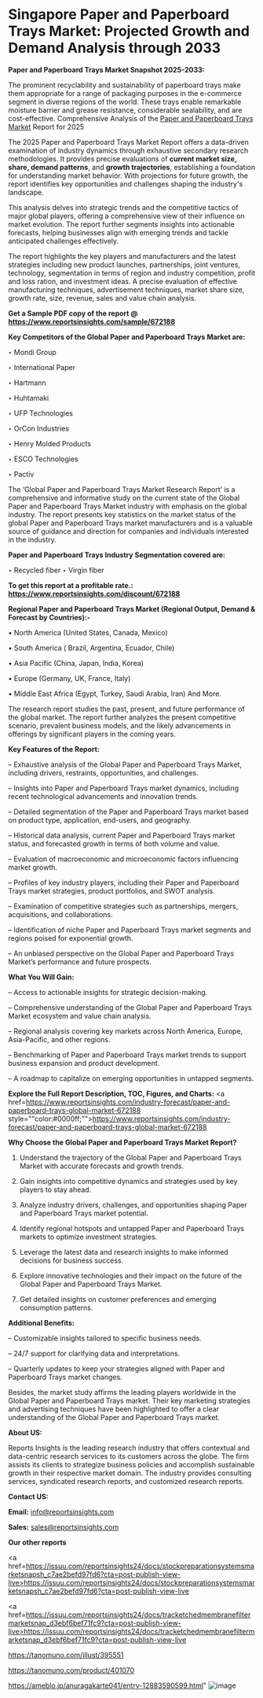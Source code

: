 # Singapore Paper and Paperboard Trays Market: Projected Growth and Demand Analysis through 2033

<strong>Paper and Paperboard Trays Market Snapshot 2025-2033:</strong>

The prominent recyclability and sustainability of paperboard trays make them appropriate for a range of packaging purposes in the e-commerce segment in diverse regions of the world. These trays enable remarkable moisture barrier and grease resistance, considerable sealability, and are cost-effective. Comprehensive Analysis of the <a href=https://www.reportsinsights.com/sample/672188>Paper and Paperboard Trays Market</a> Report for 2025

The 2025 Paper and Paperboard Trays Market Report offers a data-driven examination of industry dynamics through exhaustive secondary research methodologies. It provides precise evaluations of <strong>current market size, share, demand patterns</strong>, and <strong>growth trajectories</strong>, establishing a foundation for understanding market behavior. With projections for future growth, the report identifies key opportunities and challenges shaping the industry's landscape.

This analysis delves into strategic trends and the competitive tactics of major global players, offering a comprehensive view of their influence on market evolution. The report further segments insights into actionable forecasts, helping businesses align with emerging trends and tackle anticipated challenges effectively.

The report highlights the key players and manufacturers and the latest strategies including new product launches, partnerships, joint ventures, technology, segmentation in terms of region and industry competition, profit and loss ration, and investment ideas. A precise evaluation of effective manufacturing techniques, advertisement techniques, market share size, growth rate, size, revenue, sales and value chain analysis.

<strong>Get a Sample PDF copy of the report @ <a href=https://www.reportsinsights.com/sample/672188 style=color:#0000ff;>https://www.reportsinsights.com/sample/672188</a></strong>

<strong>Key Competitors of the Global Paper and Paperboard Trays Market are:</strong>

‣ Mondi Group

‣ International Paper

‣ Hartmann

‣ Huhtamaki

‣ UFP Technologies

‣ OrCon Industries

‣ Henry Molded Products

‣ ESCO Technologies

‣ Pactiv

The ‘Global Paper and Paperboard Trays Market Research Report’ is a comprehensive and informative study on the current state of the Global Paper and Paperboard Trays Market industry with emphasis on the global industry. The report presents key statistics on the market status of the global Paper and Paperboard Trays market manufacturers and is a valuable source of guidance and direction for companies and individuals interested in the industry.

<strong>Paper and Paperboard Trays Industry Segmentation covered are:</strong>

‣ Recycled fiber
‣ Virgin fiber

<strong>To get this report at a profitable rate.: <a href=https://www.reportsinsights.com/discount/672188 style=color:#0000ff;>https://www.reportsinsights.com/discount/672188</a></strong>

<strong>Regional Paper and Paperboard Trays Market (Regional Output, Demand &amp; Forecast by Countries):-</strong>

• North America (United States, Canada, Mexico)

• South America ( Brazil, Argentina, Ecuador, Chile)

• Asia Pacific (China, Japan, India, Korea)

• Europe (Germany, UK, France, Italy)

• Middle East Africa (Egypt, Turkey, Saudi Arabia, Iran) And More.

The research report studies the past, present, and future performance of the global market. The report further analyzes the present competitive scenario, prevalent business models, and the likely advancements in offerings by significant players in the coming years.

<strong>Key Features of the Report:</strong>

– Exhaustive analysis of the Global Paper and Paperboard Trays Market, including drivers, restraints, opportunities, and challenges.

– Insights into Paper and Paperboard Trays market dynamics, including recent technological advancements and innovation trends.

– Detailed segmentation of the Paper and Paperboard Trays market based on product type, application, end-users, and geography.

– Historical data analysis, current Paper and Paperboard Trays market status, and forecasted growth in terms of both volume and value.

– Evaluation of macroeconomic and microeconomic factors influencing market growth.

– Profiles of key industry players, including their Paper and Paperboard Trays market strategies, product portfolios, and SWOT analysis.

– Examination of competitive strategies such as partnerships, mergers, acquisitions, and collaborations.

– Identification of niche Paper and Paperboard Trays market segments and regions poised for exponential growth.

– An unbiased perspective on the Global Paper and Paperboard Trays Market’s performance and future prospects.

<strong>What You Will Gain:</strong>

– Access to actionable insights for strategic decision-making.

– Comprehensive understanding of the Global Paper and Paperboard Trays Market ecosystem and value chain analysis.

– Regional analysis covering key markets across North America, Europe, Asia-Pacific, and other regions.

– Benchmarking of Paper and Paperboard Trays market trends to support business expansion and product development.

– A roadmap to capitalize on emerging opportunities in untapped segments.

<strong>Explore the Full Report Description, TOC, Figures, and Charts:</strong>
<a href=https://www.reportsinsights.com/industry-forecast/paper-and-paperboard-trays-global-market-672188 style=""color:#0000ff;"">https://www.reportsinsights.com/industry-forecast/paper-and-paperboard-trays-global-market-672188</a>

<strong>Why Choose the Global Paper and Paperboard Trays Market Report?</strong>

1. Understand the trajectory of the Global Paper and Paperboard Trays Market with accurate forecasts and growth trends.

2. Gain insights into competitive dynamics and strategies used by key players to stay ahead.

3. Analyze industry drivers, challenges, and opportunities shaping Paper and Paperboard Trays market potential.

4. Identify regional hotspots and untapped Paper and Paperboard Trays markets to optimize investment strategies.

5. Leverage the latest data and research insights to make informed decisions for business success.

6. Explore innovative technologies and their impact on the future of the Global Paper and Paperboard Trays Market.

7. Get detailed insights on customer preferences and emerging consumption patterns.

<strong>Additional Benefits:</strong>

– Customizable insights tailored to specific business needs.

– 24/7 support for clarifying data and interpretations.

– Quarterly updates to keep your strategies aligned with Paper and Paperboard Trays market changes.

Besides, the market study affirms the leading players worldwide in the Global Paper and Paperboard Trays market. Their key marketing strategies and advertising techniques have been highlighted to offer a clear understanding of the Global Paper and Paperboard Trays market.

<strong><strong>About US</strong>:</strong>

Reports Insights is the leading research industry that offers contextual and data-centric research services to its customers across the globe. The firm assists its clients to strategize business policies and accomplish sustainable growth in their respective market domain. The industry provides consulting services, syndicated research reports, and customized research reports.

<strong>Contact US:</strong>

<p class=><b>Email:</b> <a href=mailto:info@reportsinsights.com>info@reportsinsights.com</a></p>
<p class=><b>Sales:</b> <a href=mailto:sales@reportsinsights.com>sales@reportsinsights.com</a></p>

<strong>Our other reports</strong>

<a href=https://issuu.com/reportsinsights24/docs/stockpreparationsystemsmarketsnapsh_c7ae2befd97fd6?cta=post-publish-view-live>https://issuu.com/reportsinsights24/docs/stockpreparationsystemsmarketsnapsh_c7ae2befd97fd6?cta=post-publish-view-live</a>

<a href=https://issuu.com/reportsinsights24/docs/tracketchedmembranefiltermarketsnap_d3ebf6bef71fc9?cta=post-publish-view-live>https://issuu.com/reportsinsights24/docs/tracketchedmembranefiltermarketsnap_d3ebf6bef71fc9?cta=post-publish-view-live</a>

<a href=https://tanomuno.com/illust/395551>https://tanomuno.com/illust/395551</a>

<a href=https://tanomuno.com/product/401070>https://tanomuno.com/product/401070</a>

<a href=https://ameblo.jp/anuragakarte041/entry-12883590599.html>https://ameblo.jp/anuragakarte041/entry-12883590599.html</a>"
![image](https://github.com/user-attachments/assets/f027b124-01fc-4b58-91a1-a9af7cb2fa5d)
